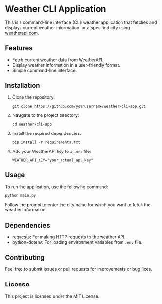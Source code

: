 # Weather CLI Application

This is a command-line interface (CLI) weather application that fetches and displays current weather information for a specified city using [weatherapi.com](https://www.weatherapi.com/).

## Features

- Fetch current weather data from WeatherAPI.
- Display weather information in a user-friendly format.
- Simple command-line interface.

## Installation

1. Clone the repository:
   ```
   git clone https://github.com/yourusername/weather-cli-app.git
   ```

2. Navigate to the project directory:
   ```
   cd weather-cli-app
   ```

3. Install the required dependencies:
   ```
   pip install -r requirements.txt
   ```

4. Add your WeatherAPI key to a `.env` file:
   ```
   WEATHER_API_KEY="your_actual_api_key"
   ```

## Usage

To run the application, use the following command:
```
python main.py
```

Follow the prompt to enter the city name for which you want to fetch the weather information.

## Dependencies

- requests: For making HTTP requests to the weather API.
- python-dotenv: For loading environment variables from `.env` file.

## Contributing

Feel free to submit issues or pull requests for improvements or bug fixes.

## License

This project is licensed under the MIT License.